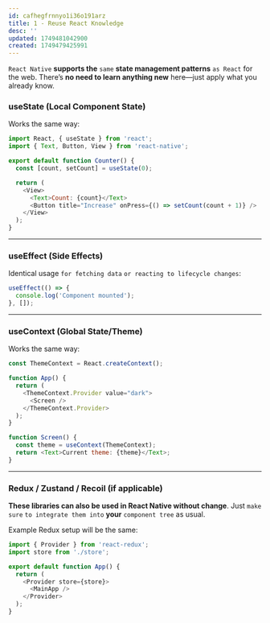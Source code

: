 ```yaml
---
id: cafhegfrnnyo1i36o191arz
title: 1 - Reuse React Knowledge
desc: ''
updated: 1749481042900
created: 1749479425991
---
```


`React Native` **supports the** `same` **state management patterns** `as React` for the web. There’s **no need to learn anything new** here—just apply what you already know.

### useState (Local Component State)

Works the same way:

```js
import React, { useState } from 'react';
import { Text, Button, View } from 'react-native';

export default function Counter() {
  const [count, setCount] = useState(0);

  return (
    <View>
      <Text>Count: {count}</Text>
      <Button title="Increase" onPress={() => setCount(count + 1)} />
    </View>
  );
}
```

---

### useEffect (Side Effects)

Identical usage `for fetching data` `or reacting to lifecycle changes`:

```js
useEffect(() => {
  console.log('Component mounted');
}, []);
```

---

### useContext (Global State/Theme)

Works the same way:

```js
const ThemeContext = React.createContext();

function App() {
  return (
    <ThemeContext.Provider value="dark">
      <Screen />
    </ThemeContext.Provider>
  );
}

function Screen() {
  const theme = useContext(ThemeContext);
  return <Text>Current theme: {theme}</Text>;
}
```

---

### Redux / Zustand / Recoil (if applicable)

**These libraries can also be used in React Native without change**. Just `make sure` `to integrate them into` **your** `component tree` as usual.

Example Redux setup will be the same:

```js
import { Provider } from 'react-redux';
import store from './store';

export default function App() {
  return (
    <Provider store={store}>
      <MainApp />
    </Provider>
  );
}
```